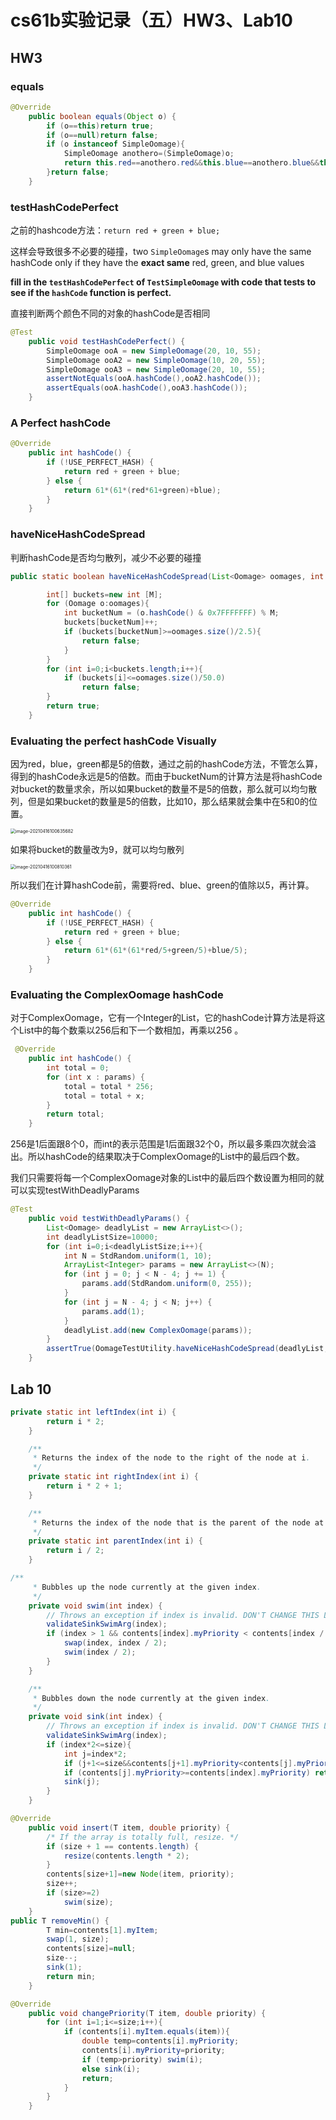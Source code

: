 # cs61b实验记录（五）HW3、Lab10

## HW3

### equals

```java
@Override
    public boolean equals(Object o) {
        if (o==this)return true;
        if (o==null)return false;
        if (o instanceof SimpleOomage){
            SimpleOomage anothero=(SimpleOomage)o;
            return this.red==anothero.red&&this.blue==anothero.blue&&this.green==anothero.green;
        }return false;
    }
```

### testHashCodePerfect

之前的hashcode方法：`return red + green + blue;`

这样会导致很多不必要的碰撞，two `SimpleOomage`s may only have the same hashCode only if they have the **exact same** red, green, and blue values

**fill in the `testHashCodePerfect` of `TestSimpleOomage` with code that tests to see if the `hashCode` function is perfect.**

直接判断两个颜色不同的对象的hashCode是否相同

```java
@Test
    public void testHashCodePerfect() {
        SimpleOomage ooA = new SimpleOomage(20, 10, 55);
        SimpleOomage ooA2 = new SimpleOomage(10, 20, 55);
        SimpleOomage ooA3 = new SimpleOomage(20, 10, 55);
        assertNotEquals(ooA.hashCode(),ooA2.hashCode());
        assertEquals(ooA.hashCode(),ooA3.hashCode());
    }
```

### A Perfect hashCode

```java
@Override
    public int hashCode() {
        if (!USE_PERFECT_HASH) {
            return red + green + blue;
        } else {
            return 61*(61*(red*61+green)+blue);
        }
    }
```

### haveNiceHashCodeSpread

判断hashCode是否均匀散列，减少不必要的碰撞

```java
public static boolean haveNiceHashCodeSpread(List<Oomage> oomages, int M) {

        int[] buckets=new int [M];
        for (Oomage o:oomages){
            int bucketNum = (o.hashCode() & 0x7FFFFFFF) % M;
            buckets[bucketNum]++;
            if (buckets[bucketNum]>=oomages.size()/2.5){
                return false;
            }
        }
        for (int i=0;i<buckets.length;i++){
            if (buckets[i]<=oomages.size()/50.0)
                return false;
        }
        return true;
    }
```

### Evaluating the perfect hashCode Visually

因为red，blue，green都是5的倍数，通过之前的hashCode方法，不管怎么算，得到的hashCode永远是5的倍数。而由于bucketNum的计算方法是将hashCode对bucket的数量求余，所以如果bucket的数量不是5的倍数，那么就可以均匀散列，但是如果bucket的数量是5的倍数，比如10，那么结果就会集中在5和0的位置。

<img src="https://cdn.jsdelivr.net/gh/BoL0150/imgbed@main/image-20210416100635682.png" alt="image-20210416100635682" style="zoom:50%;" />

如果将bucket的数量改为9，就可以均匀散列

<img src="https://cdn.jsdelivr.net/gh/BoL0150/imgbed@main/image-20210416100810361.png" alt="image-20210416100810361" style="zoom:50%;" />

所以我们在计算hashCode前，需要将red、blue、green的值除以5，再计算。

```java
@Override
    public int hashCode() {
        if (!USE_PERFECT_HASH) {
            return red + green + blue;
        } else {
            return 61*(61*(61*red/5+green/5)+blue/5);
        }
    }
```



### Evaluating the ComplexOomage hashCode

对于ComplexOomage，它有一个Integer的List，它的hashCode计算方法是将这个List中的每个数乘以256后和下一个数相加，再乘以256 。

```java
 @Override
    public int hashCode() {
        int total = 0;
        for (int x : params) {
            total = total * 256;
            total = total + x;
        }
        return total;
    }
```

256是1后面跟8个0，而int的表示范围是1后面跟32个0，所以最多乘四次就会溢出。所以hashCode的结果取决于ComplexOomage的List中的最后四个数。

我们只需要将每一个ComplexOomage对象的List中的最后四个数设置为相同的就可以实现testWithDeadlyParams

```java
@Test
    public void testWithDeadlyParams() {
        List<Oomage> deadlyList = new ArrayList<>();
        int deadlyListSize=10000;
        for (int i=0;i<deadlyListSize;i++){
            int N = StdRandom.uniform(1, 10);
            ArrayList<Integer> params = new ArrayList<>(N);
            for (int j = 0; j < N - 4; j += 1) {
                params.add(StdRandom.uniform(0, 255));
            }
            for (int j = N - 4; j < N; j++) {
                params.add(1);
            }
            deadlyList.add(new ComplexOomage(params));
        }
        assertTrue(OomageTestUtility.haveNiceHashCodeSpread(deadlyList, 10));
    }
```

## Lab 10

```java
private static int leftIndex(int i) {
        return i * 2;
    }

    /**
     * Returns the index of the node to the right of the node at i.
     */
    private static int rightIndex(int i) {
        return i * 2 + 1;
    }

    /**
     * Returns the index of the node that is the parent of the node at i.
     */
    private static int parentIndex(int i) {
        return i / 2;
    }
```

```java
/**
     * Bubbles up the node currently at the given index.
     */
    private void swim(int index) {
        // Throws an exception if index is invalid. DON'T CHANGE THIS LINE.
        validateSinkSwimArg(index);
        if (index > 1 && contents[index].myPriority < contents[index / 2].myPriority) {
            swap(index, index / 2);
            swim(index / 2);
        }
    }

    /**
     * Bubbles down the node currently at the given index.
     */
    private void sink(int index) {
        // Throws an exception if index is invalid. DON'T CHANGE THIS LINE.
        validateSinkSwimArg(index);
        if (index*2<=size){
            int j=index*2;
            if (j+1<=size&&contents[j+1].myPriority<contents[j].myPriority) j++;
            if (contents[j].myPriority>=contents[index].myPriority) return;
            sink(j);
        }
    }
```

```java
@Override
    public void insert(T item, double priority) {
        /* If the array is totally full, resize. */
        if (size + 1 == contents.length) {
            resize(contents.length * 2);
        }
        contents[size+1]=new Node(item, priority);
        size++;
        if (size>=2)
            swim(size);
    }
public T removeMin() {
        T min=contents[1].myItem;
        swap(1, size);
        contents[size]=null;
        size--;
        sink(1);
        return min;
    }
```

```java
@Override
    public void changePriority(T item, double priority) {
        for (int i=1;i<=size;i++){
            if (contents[i].myItem.equals(item)){
                double temp=contents[i].myPriority;
                contents[i].myPriority=priority;
                if (temp>priority) swim(i);
                else sink(i);
                return;
            }
        }
    }
```

